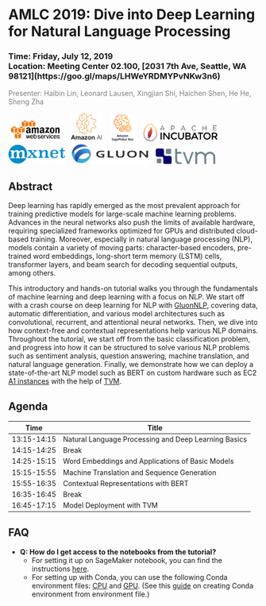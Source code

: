 AMLC 2019: Dive into Deep Learning for Natural Language Processing
==================================================================

<h3>Time: Friday, July 12, 2019<br/>Location: Meeting Center 02.100, [2031 7th Ave, Seattle, WA 98121](https://goo.gl/maps/LHWeYRDMYPvNKw3n6)</h3>

<span style="color:grey">Presenter: Haibin Lin, Leonard Lausen, Xingjian Shi, Haichen Shen, He He, Sheng Zha</span><br/>

<a href="https://aws.amazon.com/"><img src="_static/aws_logo.png" alt="AWS Icon" height="45"></a> &nbsp; <a href="https://aws.amazon.com/"><img src="_static/amazon_ai.png" alt="AmazonAI Icon" height="58"></a> &nbsp; <a href="https://aws.amazon.com/sagemaker/neo/"><img src="_static/neo.png" alt="Neo Icon" height="58"></a> &nbsp; <a href="https://beta.mxnet.io/"><img src="_static/apache_incubator_logo.png" alt="Apache Incubator Icon" height="39"></a> &nbsp; <a href="https://beta.mxnet.io/"><img src="_static/mxnet_logo_2.png" alt="MXNet Icon" height="39"></a> &nbsp; <a href="https://gluon-nlp.mxnet.io/"><img src="_static/gluon_logo_horizontal_small.png" alt="Gluon Icon" height="42"></a> &nbsp; <a href="http://tvm.ai"><img src="_static/tvm.png" alt="TVM Icon" height="32"></a>

Abstract
--------

Deep learning has rapidly emerged as the most prevalent approach for training predictive models for large-scale machine learning problems. Advances in the neural networks also push the limits of available hardware, requiring specialized frameworks optimized for GPUs and distributed cloud-based training. Moreover, especially in natural language processing (NLP), models contain a variety of moving parts: character-based encoders, pre-trained word embeddings, long-short term memory (LSTM) cells, transformer layers, and beam search for decoding sequential outputs, among others.

This introductory and hands-on tutorial walks you through the fundamentals of machine learning and deep learning with a focus on NLP. We start off with a crash course on deep learning for NLP with [GluonNLP](https://gluon-nlp.mxnet.io/), covering data, automatic differentiation, and various model architectures such as convolutional, recurrent, and attentional neural networks. Then, we dive into how context-free and contextual representations help various NLP domains. Throughout the tutorial, we start off from the basic classification problem, and progress into how it can be structured to solve various NLP problems such as sentiment analysis, question answering, machine translation, and natural language generation. Finally, we demonstrate how we can deploy a state-of-the-art NLP model such as BERT on custom hardware such as EC2 [A1 instances](https://aws.amazon.com/ec2/instance-types/a1/) with the help of [TVM](https://tvm.ai/).

Agenda
------

| Time        | Title                                                         |
|-------------|---------------------------------------------------------------|
| 13:15-14:15 | Natural Language Processing and Deep Learning Basics          |
| 14:15-14:25 | Break                                                         |
| 14:25-15:15 | Word Embeddings and Applications of Basic Models              |
| 15:15-15:55 | Machine Translation and Sequence Generation                   |
| 15:55-16:35 | Contextual Representations with BERT                          |
| 16:35-16:45 | Break                                                         |
| 16:45-17:15 | Model Deployment with TVM                                     |

FAQ
---
- **Q: How do I get access to the notebooks from the tutorial?**
  - For setting it up on SageMaker notebook, you can find the instructions [here](./sagemaker_setup.md).
  - For setting up with Conda, you can use the following Conda environment files: [CPU](env/amlc19-cpu.yml) and [GPU](env/amlc19-gpu.yml). (See this [guide](https://docs.conda.io/projects/conda/en/latest/user-guide/tasks/manage-environments.html#creating-an-environment-from-an-environment-yml-file) on creating Conda environment from environment file.)
